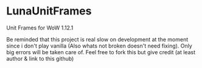 # LunaUnitFrames
Unit Frames for WoW 1.12.1


Be reminded that this project is real slow on development at the moment since i don't play vanilla (Also whats not broken doesn't need fixing). Only big errors will be taken care of.
Feel free to fork this but give credit (at least author & link to this github)
